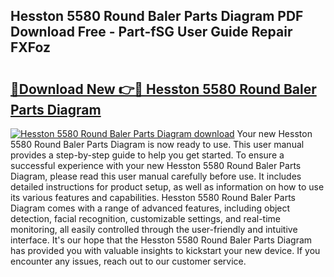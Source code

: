 ## Hesston 5580 Round Baler Parts Diagram PDF Download Free - Part-fSG User Guide Repair FXFoz

# <h2><a href="http://dfs97xb.blite.top/?on=Hesston+5580+Round+Baler+Parts+Diagram">🔗Download New 👉🔴 Hesston 5580 Round Baler Parts Diagram</a></h2>

[![Hesston 5580 Round Baler Parts Diagram download](https://i.imgur.com/lujVjoI.png)](http://dfs97xb.blite.top/?on=Hesston+5580+Round+Baler+Parts+Diagram)
Your new Hesston 5580 Round Baler Parts Diagram is now ready to use. This user manual provides a step-by-step guide to help you get started. To ensure a successful experience with your new Hesston 5580 Round Baler Parts Diagram, please read this user manual carefully before use. It includes detailed instructions for product setup, as well as information on how to use its various features and capabilities. Hesston 5580 Round Baler Parts Diagram comes with a range of advanced features, including object detection, facial recognition, customizable settings, and real-time monitoring, all easily controlled through the user-friendly and intuitive interface. It's our hope that the Hesston 5580 Round Baler Parts Diagram has provided you with valuable insights to kickstart your new device. If you encounter any issues, reach out to our customer service.
